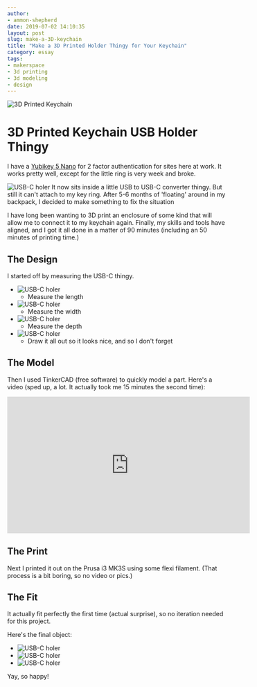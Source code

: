 ```yaml
---
author: 
- ammon-shepherd
date: 2019-07-02 14:10:35
layout: post
slug: make-a-3D-keychain
title: "Make a 3D Printed Holder Thingy for Your Keychain"
category: essay
tags:
- makerspace
- 3d printing
- 3d modeling
- design
---
```

![3D Printed Keychain](/assets/post-media/2019-07-02-make-a-3D-keychain/on-the-keychain.jpg)

# 3D Printed Keychain USB Holder Thingy

I have a [Yubikey 5 Nano](https://www.yubico.com/product/yubikey-5-nano) for 2
factor authentication for sites here at work. It works pretty well, except for
the little ring is very week and broke.

![USB-C holer](/assets/post-media/2019-07-02-make-a-3D-keychain/the-USB-C-key.jpg)
It now sits inside a little USB to USB-C converter thingy. But still it can't
attach to my key ring. After 5-6 months of 'floating' around in my backpack,
I decided to make something to fix the situation

I have long been wanting to 3D print an enclosure of some kind that will allow
me to connect it to my keychain again. Finally, my skills and tools have
aligned, and I got it all done in a matter of 90 minutes (including an 50
minutes of printing time.)

## The Design
I started off by measuring the USB-C thingy.


- ![USB-C holer](/assets/post-media/2019-07-02-make-a-3D-keychain/measuring-length.jpg)
  - Measure the length
- ![USB-C holer](/assets/post-media/2019-07-02-make-a-3D-keychain/measuring-width.jpg)
  - Measure the width
- ![USB-C holer](/assets/post-media/2019-07-02-make-a-3D-keychain/measuring-depth.jpg)
  - Measure the depth
- ![USB-C holer](/assets/post-media/2019-07-02-make-a-3D-keychain/drawing-with-dimensions.jpg)
  - Draw it all out so it looks nice, and so I don't forget

## The Model
Then I used TinkerCAD (free software) to quickly model a part. Here's a video
(sped up, a lot. It actually took me 15 minutes the second time):

<iframe width="560" height="315" src="https://www.youtube.com/embed/ygPAKWA2dK4" frameborder="0" allow="accelerometer; autoplay; encrypted-media; gyroscope; picture-in-picture" allowfullscreen></iframe>

## The Print
Next I printed it out on the Prusa i3 MK3S using some flexi filament. (That
process is a bit boring, so no video or pics.)

## The Fit
It actually fit perfectly the first time (actual surprise), so no iteration
needed for this project.

Here's the final object:


- ![USB-C holer](/assets/post-media/2019-07-02-make-a-3D-keychain/finished-product.jpg)
- ![USB-C holer](/assets/post-media/2019-07-02-make-a-3D-keychain/finished-product-back.jpg)
- ![USB-C holer](/assets/post-media/2019-07-02-make-a-3D-keychain/USB-C-in-product.jpg)

Yay, so happy!
